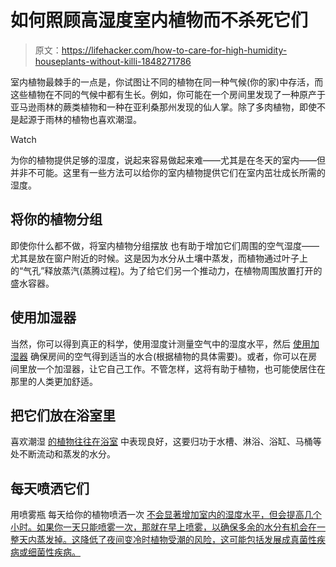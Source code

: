 # 如何照顾高湿度室内植物而不杀死它们

> 原文：<https://lifehacker.com/how-to-care-for-high-humidity-houseplants-without-killi-1848271786>

室内植物最棘手的一点是，你试图让不同的植物在同一种气候(你的家)中存活，而这些植物在不同的气候中都有生长。例如，你可能在一个房间里发现了一种原产于亚马逊雨林的蕨类植物和一种在亚利桑那州发现的仙人掌。除了多肉植物，即使不是起源于雨林的植物也喜欢潮湿。

Watch

为你的植物提供足够的湿度，说起来容易做起来难——尤其是在冬天的室内——但并非不可能。这里有一些方法可以给你的室内植物提供它们在室内茁壮成长所需的湿度。

## 将你的植物分组

即使你什么都不做，将室内植物分组摆放 也有助于增加它们周围的空气湿度——尤其是放在窗户附近的时候。这是因为水分从土壤中蒸发，而植物通过叶子上的“气孔”释放蒸汽(蒸腾过程)。为了给它们另一个推动力，在植物周围放置打开的盛水容器。

## 使用加湿器

当然，你可以得到真正的科学，使用湿度计测量空气中的湿度水平，然后 [使用加湿器](https://smartgardenguide.com/ways-to-increase-humidity-for-indoor-plants/) 确保房间的空气得到适当的水合(根据植物的具体需要)。或者，你可以在房间里放一个加湿器，让它自己工作。不管怎样，这将有助于植物，也可能使居住在那里的人类更加舒适。

## 把它们放在浴室里

喜欢潮湿 [的植物往往在浴室](https://smartgardenguide.com/ways-to-increase-humidity-for-indoor-plants/) 中表现良好，这要归功于水槽、淋浴、浴缸、马桶等处不断流动和蒸发的水分。

## 每天喷洒它们

用喷雾瓶 每天给你的植物喷洒一次 [不会显著增加室内的湿度水平，但会提高几个小时。如果你一天只能喷雾一次，那就在早上喷雾，以确保多余的水分有机会在一整天内蒸发掉。这降低了夜间变冷时植物受潮的风险，这可能包括发展成真菌性疾病或细菌性疾病。](https://smartgardenguide.com/ways-to-increase-humidity-for-indoor-plants/)